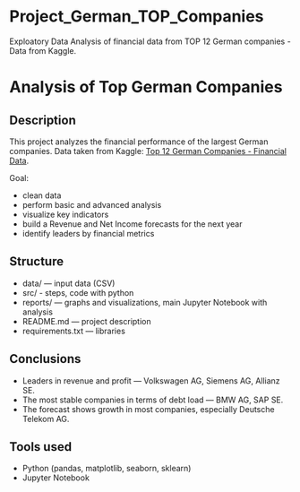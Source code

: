 # Project_German_TOP_Companies
Exploatory Data Analysis of financial data from TOP 12 German companies - Data from Kaggle.
#  Analysis of Top German Companies

##  Description
This project analyzes the financial performance of the largest German companies.
Data taken from Kaggle: [Top 12 German Companies - Financial Data](https://www.kaggle.com/datasets/heidarmirhajisadati/top-12-german-companies-financial-data).

Goal:
- clean data
- perform basic and advanced analysis
- visualize key indicators
- build a Revenue and Net Income forecasts for the next year
- identify leaders by financial metrics

##  Structure
- data/ — input data (CSV)
- src/ - steps, code with python
- reports/ — graphs and visualizations, main Jupyter Notebook with analysis
- README.md — project description
- requirements.txt — libraries


##  Conclusions
- Leaders in revenue and profit — Volkswagen AG, Siemens AG, Allianz SE.
- The most stable companies in terms of debt load — BMW AG, SAP SE.
- The forecast shows growth in most companies, especially Deutsche Telekom AG.

##  Tools used
- Python (pandas, matplotlib, seaborn, sklearn)
- Jupyter Notebook
